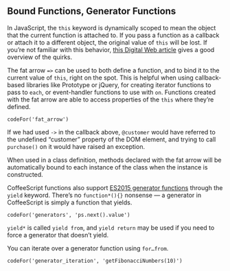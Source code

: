 ## Bound Functions, Generator Functions

In JavaScript, the `this` keyword is dynamically scoped to mean the object that the current function is attached to. If you pass a function as a callback or attach it to a different object, the original value of `this` will be lost. If you’re not familiar with this behavior, [this Digital Web article](http://64.13.255.16/articles/scope_in_javascript/) gives a good overview of the quirks.

The fat arrow `=>` can be used to both define a function, and to bind it to the current value of `this`, right on the spot. This is helpful when using callback-based libraries like Prototype or jQuery, for creating iterator functions to pass to `each`, or event-handler functions to use with `on`. Functions created with the fat arrow are able to access properties of the `this` where they’re defined.

```
codeFor('fat_arrow')
```

If we had used `->` in the callback above, `@customer` would have referred to the undefined “customer” property of the DOM element, and trying to call `purchase()` on it would have raised an exception.

When used in a class definition, methods declared with the fat arrow will be automatically bound to each instance of the class when the instance is constructed.

<div id="generator-functions" class="bookmark"></div>

CoffeeScript functions also support [ES2015 generator functions](https://developer.mozilla.org/en-US/docs/Web/JavaScript/Reference/Statements/function*) through the `yield` keyword. There’s no `function*(){}` nonsense — a generator in CoffeeScript is simply a function that yields.

```
codeFor('generators', 'ps.next().value')
```

`yield*` is called `yield from`, and `yield return` may be used if you need to force a generator that doesn’t yield.

<div id="generator-iteration" class="bookmark"></div>

You can iterate over a generator function using `for…from`.

```
codeFor('generator_iteration', 'getFibonacciNumbers(10)')
```
